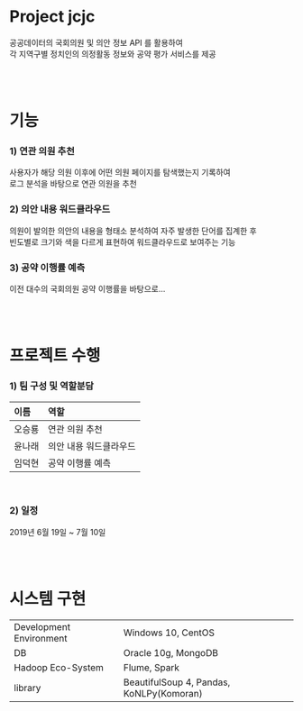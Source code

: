 # Project jcjc
공공데이터의 국회의원 및 의안 정보 API 를 활용하여  
각 지역구별 정치인의 의정활동 정보와 공약 평가 서비스를 제공  
  
<br><br>
  
# 기능
### 1) 연관 의원 추천  
사용자가 해당 의원 이후에 어떤 의원 페이지를 탐색했는지 기록하여  
로그 분석을 바탕으로 연관 의원을 추천

### 2) 의안 내용 워드클라우드  
의원이 발의한 의안의 내용을 형태소 분석하여 자주 발생한 단어를 집계한 후  
빈도별로 크기와 색을 다르게 표현하여 워드클라우드로 보여주는 기능

### 3) 공약 이행률 예측  
이전 대수의 국회의원 공약 이행률을 바탕으로...
  
<br><br>

# 프로젝트 수행
### 1) 팀 구성 및 역할분담
  | 이름 | 역할 |  
  | :------- | :----------- |
  | 오승룡 | 연관 의원 추천 |  
  | 윤나래 | 의안 내용 워드클라우드 |  
  | 임덕현 | 공약 이행률 예측 |  
  
<br>
  
### 2) 일정
  2019년 6월 19일 ~ 7월 10일
  
<br><br>
  
# 시스템 구현
|  |  |
| :------------ | :----------- |   
| Development Environment | Windows 10, CentOS |  
| DB | Oracle 10g, MongoDB |  
| Hadoop Eco-System | Flume, Spark |  
| library | BeautifulSoup 4, Pandas, KoNLPy(Komoran) |  
